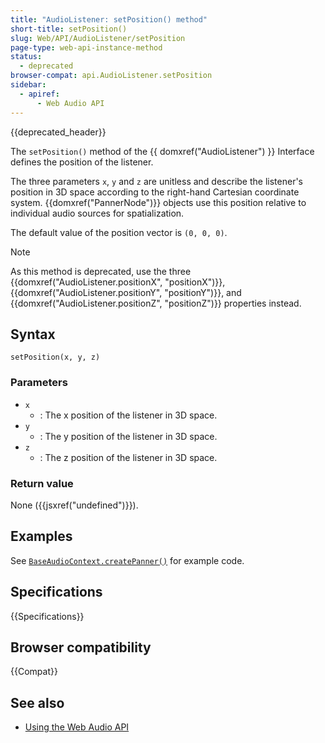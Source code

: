 ```yaml
---
title: "AudioListener: setPosition() method"
short-title: setPosition()
slug: Web/API/AudioListener/setPosition
page-type: web-api-instance-method
status:
  - deprecated
browser-compat: api.AudioListener.setPosition
sidebar:
  - apiref:
      - Web Audio API
---
```


{{deprecated_header}}

The `setPosition()` method of the {{ domxref("AudioListener") }} Interface defines the position of the listener.

The three parameters `x`, `y` and `z` are unitless and describe the listener's position in 3D space according to the right-hand Cartesian coordinate system. {{domxref("PannerNode")}} objects use this position relative to individual audio sources for spatialization.

The default value of the position vector is `(0, 0, 0)`.

> [!NOTE]
> As this method is deprecated, use the three {{domxref("AudioListener.positionX", "positionX")}}, {{domxref("AudioListener.positionY", "positionY")}}, and {{domxref("AudioListener.positionZ", "positionZ")}} properties instead.

## Syntax

```js-nolint
setPosition(x, y, z)
```

### Parameters

- `x`
  - : The x position of the listener in 3D space.
- `y`
  - : The y position of the listener in 3D space.
- `z`
  - : The z position of the listener in 3D space.

### Return value

None ({{jsxref("undefined")}}).

## Examples

See [`BaseAudioContext.createPanner()`](/en-US/docs/Web/API/BaseAudioContext/createPanner#examples) for example code.

## Specifications

{{Specifications}}

## Browser compatibility

{{Compat}}

## See also

- [Using the Web Audio API](/en-US/docs/Web/API/Web_Audio_API/Using_Web_Audio_API)
